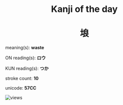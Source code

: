 <h1 align="center">Kanji of the day</h1>
<h1 align="center">埌</h1>
<p align="left">meaning(s): <b>waste</b></p>
<p align="left">ON reading(s): <b>ロウ</b></p>
<p align="left">KUN reading(s): <b>つか</b></p>
<p align="left">stroke count: <b>10</b></p>
<p align="left">unicode: <b>57CC</b></p>
<p align="left"><img src="https://komarev.com/ghpvc/?username=tristanwagner-kanjioftheday&label=Views&color=0e75b6&style=flat" alt="views"/></p>
